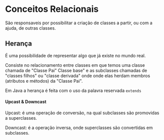 # Conceitos Relacionais 

São responsaveis por possibilitar a criação de classes a partir, ou com a ajuda, de outras classes. 

## Herança 

É uma possibilidade de representar algo que já existe no mundo real. 

<p>Consiste no relacionamento entre classes em que temos uma classe chamada de "Classe Pai" Classe base" e as subclasses
chamadas de "classes filhos" ou "classe derivada" onde onde elas herdam membros (atributos e métodos) da "Classe Pai".</p>

Em Java a herança é feita com o uso da palavra reservada `extends`

#### Upcast & Downcast 

<p>Upcast: é uma operação de conversão, na qual subclasses são promovidas a superclasses.</p> 
<p>Downcast: é a operação inversa, onde superclasses são convertidas em subclasses.</p> 
